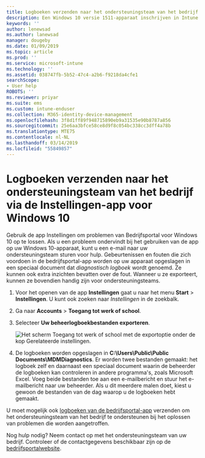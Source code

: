 ```yaml
---
title: Logboeken verzenden naar het ondersteuningsteam van het bedrijf voor Windows 10-apparaten | Microsoft Docs
description: Een Windows 10 versie 1511-apparaat inschrijven in Intune
keywords: ''
author: lenewsad
ms.author: lanewsad
manager: dougeby
ms.date: 01/09/2019
ms.topic: article
ms.prod: ''
ms.service: microsoft-intune
ms.technology: ''
ms.assetid: 038747fb-5b52-47c4-a2b6-f9218da4cfe1
searchScope:
- User help
ROBOTS: ''
ms.reviewer: priyar
ms.suite: ems
ms.custom: intune-enduser
ms.collection: M365-identity-device-management
ms.openlocfilehash: 3f8d1ff89f948715890eb9a31535e90b8787a856
ms.sourcegitcommit: 25e6aa3bfce58ce8d9f8c054bc338cc3dff4a78b
ms.translationtype: MTE75
ms.contentlocale: nl-NL
ms.lasthandoff: 03/14/2019
ms.locfileid: "55849857"
---
```

# <a name="send-logs-to-your-company-support-from-the-settings-app-for-windows-10"></a>Logboeken verzenden naar het ondersteuningsteam van het bedrijf via de Instellingen-app voor Windows 10

Gebruik de app Instellingen om problemen van Bedrijfsportal voor Windows 10 op te lossen. Als u een probleem ondervindt bij het gebruiken van de app op uw Windows 10-apparaat, kunt u een e-mail naar uw ondersteuningsteam sturen voor hulp. Gebeurtenissen en fouten die zich voordoen in de bedrijfsportal-app worden op uw apparaat opgeslagen in een speciaal document dat _diagnostisch logboek_ wordt genoemd. Ze kunnen ook extra inzichten bevatten over de fout. Wanneer u ze exporteert, kunnen ze bovendien handig zijn voor ondersteuningsteams.

1. Voor het openen van de app **Instellingen** gaat u naar het menu **Start** > **Instellingen**. U kunt ook zoeken naar *Instellingen* in de zoekbalk.
2. Ga naar **Accounts** > **Toegang tot werk of school**.
3. Selecteer **Uw beheerlogboekbestanden exporteren**.

   ![Het scherm Toegang tot werk of school met de exportoptie onder de kop Gerelateerde instellingen.](./media/w10-export-logs.png)

4. De logboeken worden opgeslagen in **C:\Users\Public\Public Documents\MDMDiagnostics**. Er worden twee bestanden gemaakt: het logboek zelf en daarnaast een speciaal document waarin de beheerder de logboeken kan controleren in andere programma's, zoals Microsoft Excel. Voeg beide bestanden toe aan een e-mailbericht en stuur het e-mailbericht naar uw beheerder. Als u dit meerdere malen doet, kiest u gewoon de bestanden van de dag waarop u de logboeken hebt gemaakt. 

U moet mogelijk ook [logboeken van de bedrijfsportal-app](send-logs-to-your-it-admin-cp-windows.md) verzenden om het ondersteuningsteam van het bedrijf te ondersteunen bij het oplossen van problemen die worden aangetroffen. 

Nog hulp nodig? Neem contact op met het ondersteuningsteam van uw bedrijf. Controleer of de contactgegevens beschikbaar zijn op de [bedrijfsportalwebsite](https://go.microsoft.com/fwlink/?linkid=2010980).
